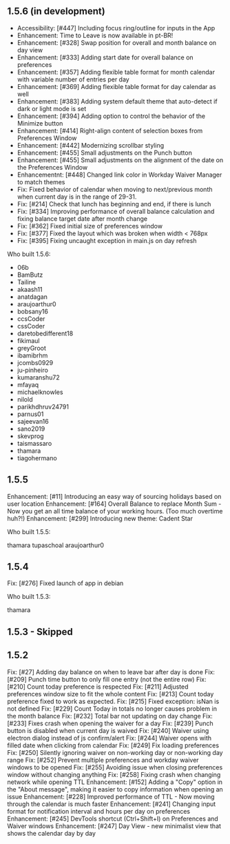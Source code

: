 ## 1.5.6 (in development)

<!--- Begin changes - Do not remove -->

-   Accessibility: [#447] Including focus ring/outline for inputs in the App
-   Enhancement: Time to Leave is now available in pt-BR!
-   Enhancement: [#328] Swap position for overall and month balance on day view
-   Enhancement: [#333] Adding start date for overall balance on preferences
-   Enhancement: [#357] Adding flexible table format for month calendar with variable number of entries per day
-   Enhancement: [#369] Adding flexible table format for day calendar as well
-   Enhancement: [#383] Adding system default theme that auto-detect if dark or light mode is set
-   Enhancement: [#394] Adding option to control the behavior of the Minimize button
-   Enhancement: [#414] Right-align content of selection boxes from Preferences Window
-   Enhancement: [#442] Modernizing scrollbar styling
-   Enhancement: [#455] Small adjustments on the Punch button
-   Enhancement: [#455] Small adjustments on the alignment of the date on the Preferences Window
-   Enhancementnt: [#448] Changed link color in Workday Waiver Manager to match themes
-   Fix: Fixed behavior of calendar when moving to next/previous month when current day is in the range of 29-31.
-   Fix: [#214] Check that lunch has beginning and end, if there is lunch
-   Fix: [#334] Improving performance of overall balance calculation and fixing balance target date after month change
-   Fix: [#362] Fixed initial size of preferences window
-   Fix: [#377] Fixed the layout which was broken when width < 768px
-   Fix: [#395] Fixing uncaught exception in main.js on day refresh

<!--- End changes - Do not remove -->

Who built 1.5.6:

<!--- Begin users - Do not remove -->

-   06b
-   BamButz
-   Tailine
-   akaash11
-   anatdagan
-   araujoarthur0
-   bobsany16
-   ccsCoder
-   cssCoder
-   daretobedifferent18
-   fikimaul
-   greyGroot
-   ibamibrhm
-   jcombs0929
-   ju-pinheiro
-   kumaranshu72
-   mfayaq
-   michaelknowles
-   nilold
-   parikhdhruv24791
-   parnus01
-   sajeevan16
-   sano2019
-   skevprog
-   taismassaro
-   thamara
-   tiagohermano

<!--- End users - Do not remove -->

## 1.5.5

Enhancement: [#11] Introducing an easy way of sourcing holidays based on user location
Enhancement: [#164] Overall Balance to replace Month Sum - Now you get an all time balance of your working hours. (Too much overtime huh?!)
Enhancement: [#299] Introducing new theme: Cadent Star

Who built 1.5.5:

thamara
tupaschoal
araujoarthur0

## 1.5.4

Fix: [#276] Fixed launch of app in debian

Who built 1.5.3:

thamara

## 1.5.3 - Skipped

## 1.5.2

Fix: [#27] Adding day balance on when to leave bar after day is done
Fix: [#209] Punch time button to only fill one entry (not the entire row)
Fix: [#210] Count today preference is respected
Fix: [#211] Adjusted preferences window size to fit the whole content
Fix: [#213] Count today preference fixed to work as expected.
Fix: [#215] Fixed exception: isNan is not defined
Fix: [#229] Count Today in totals no longer causes problem in the month balance
Fix: [#232] Total bar not updating on day change
Fix: [#233] Fixes crash when opening the waiver for a day
Fix: [#239] Punch button is disabled when current day is waived
Fix: [#240] Waiver using electron dialog instead of js confirm/alert
Fix: [#244] Waiver opens with filled date when clicking from calendar
Fix: [#249] Fix loading preferences
Fix: [#250] Silently ignoring waiver on non-working day or non-working day range
Fix: [#252] Prevent multiple preferences and workday waiver windows to be opened
Fix: [#255] Avoiding issue when closing preferences window without changing anything
Fix: [#258] Fixing crash when changing network while opening TTL
Enhancement: [#152] Adding a "Copy" option in the "About message", making it easier to copy information when opening an issue
Enhancement: [#228] Improved performance of TTL - Now moving through the calendar is much faster
Enhancement: [#241] Changing input format for notification interval and hours per day on preferences
Enhancement: [#245] DevTools shortcut (Ctrl+Shift+I) on Preferences and Waiver windows
Enhancement: [#247] Day View - new minimalist view that shows the calendar day by day
